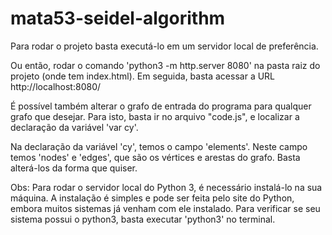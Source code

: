 # mata53-seidel-algorithm

Para rodar o projeto basta executá-lo em um servidor local de preferência.

Ou então, rodar o comando 'python3 -m http.server 8080' na pasta raiz do projeto (onde tem index.html). Em seguida, basta acessar a URL http://localhost:8080/


É possível também alterar o grafo de entrada do programa para qualquer grafo que desejar.  Para isto, basta ir no arquivo "code.js", e localizar a declaração da variável 'var cy'.

Na declaração da variável 'cy', temos o campo 'elements'. Neste campo temos 'nodes' e 'edges', que são os vértices e arestas do grafo. Basta alterá-los da forma que quiser.

Obs: Para rodar o servidor local do Python 3, é necessário instalá-lo na sua máquina. A instalação é simples e pode ser feita pelo site do Python, embora muitos sistemas já venham com ele instalado. Para verificar se seu sistema possui o python3, basta executar 'python3' no terminal.
